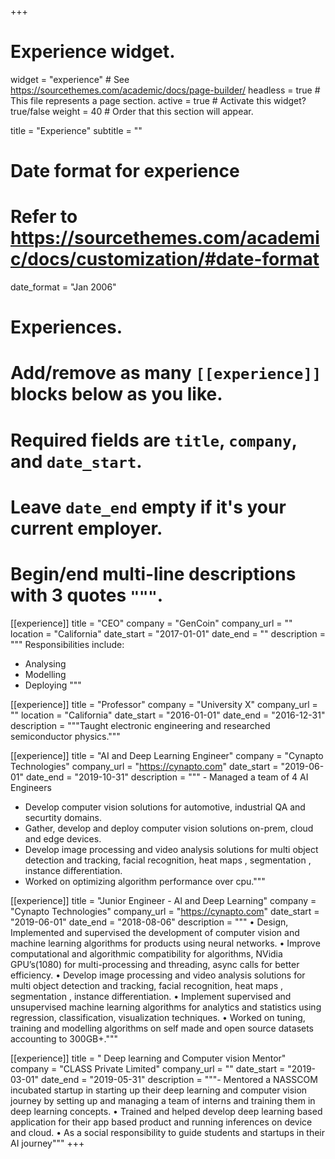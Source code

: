 +++
# Experience widget.
widget = "experience"  # See https://sourcethemes.com/academic/docs/page-builder/
headless = true  # This file represents a page section.
active = true  # Activate this widget? true/false
weight = 40  # Order that this section will appear.

title = "Experience"
subtitle = ""

# Date format for experience
#   Refer to https://sourcethemes.com/academic/docs/customization/#date-format
date_format = "Jan 2006"

# Experiences.
#   Add/remove as many `[[experience]]` blocks below as you like.
#   Required fields are `title`, `company`, and `date_start`.
#   Leave `date_end` empty if it's your current employer.
#   Begin/end multi-line descriptions with 3 quotes `"""`.
[[experience]]
  title = "CEO"
  company = "GenCoin"
  company_url = ""
  location = "California"
  date_start = "2017-01-01"
  date_end = ""
  description = """
  Responsibilities include:
  
  * Analysing
  * Modelling
  * Deploying
  """

[[experience]]
  title = "Professor"
  company = "University X"
  company_url = ""
  location = "California"
  date_start = "2016-01-01"
  date_end = "2016-12-31"
  description = """Taught electronic engineering and researched semiconductor physics."""

[[experience]]
  title = "AI and Deep Learning Engineer"
  company = "Cynapto Technologies"
  company_url = "https://cynapto.com"
  date_start = "2019-06-01"
  date_end = "2019-10-31"
  description = """ - Managed a team of 4 AI Engineers
  - Develop computer vision solutions for automotive, industrial QA and securtity domains.
  - Gather, develop and deploy computer vision solutions on-prem, cloud and edge devices.
  -  Develop image processing and video analysis solutions for multi object detection and tracking, facial recognition, heat maps , segmentation , instance differentiation.
  - Worked on optimizing algorithm performance over cpu."""

[[experience]]
  title = "Junior Engineer - AI and Deep Learning"
  company = "Cynapto Technologies"
  company_url = "https://cynapto.com"
  date_start = "2019-06-01"
  date_end = "2018-08-06"
  description = """ •	Design, Implemented and supervised the development of computer vision and machine learning algorithms for products using neural networks.
•	Improve computational and algorithmic compatibility for algorithms, NVidia GPU’s(1080) for multi-processing and threading, async calls for better efficiency.
•	Develop image processing and video analysis solutions for multi object detection and tracking, facial recognition, heat maps , segmentation , instance differentiation.
•	Implement supervised and unsupervised machine learning algorithms for analytics and statistics using regression, classification, visualization techniques.
•	Worked on tuning, training and modelling algorithms on self made and open source datasets accounting to 300GB+."""


[[experience]]
  title = " Deep learning and Computer vision Mentor"
  company = "CLASS Private Limited"
  company_url = ""
  date_start = "2019-03-01"
  date_end = "2019-05-31"
  description = """- Mentored a NASSCOM incubated startup in starting up their deep learning and computer vision journey by setting up and managing a team of interns and training them in deep learning concepts. 
  • Trained and helped develop deep learning based application for their app based product and running inferences on device and cloud.
  • As a social responsibility to guide students and startups in their AI journey"""
+++
